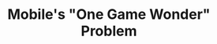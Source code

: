 ---
categories: [articles]
provider_display: techcrunch.com
favicon_url: http://s0.wp.com/wp-content/themes/vip/techcrunch-2013/assets/images/favicon.ico?m=1381204869g
title: Mobile's "One Game Wonder" Problem
source: http://techcrunch.com/2014/08/17/one-game-wonders/
thumbnail: https://i2.wp.com/tctechcrunch2011.files.wordpress.com/2014/08/one_hit_wonders_cartoon.jpg?fit=440%2C330
provider_name: techcrunch.com
---